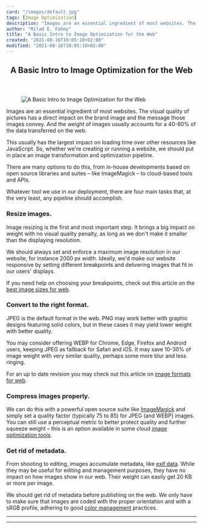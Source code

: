 ```yaml
---
card: "/images/default.jpg"
tags: [Image Optimization]
description: "Images are an essential ingredient of most websites. The visu"
author: "Milad E. Fahmy"
title: "A Basic Intro to Image Optimization for the Web"
created: "2021-08-16T10:05:10+02:00"
modified: "2021-08-16T10:05:10+02:00"
---
```

<div class="site-wrapper">
<main id="site-main" class="site-main outer">
<div class="inner">
<article class="post-full post tag-image-optimization tag-web-development tag-web-performance ">
<header class="post-full-header">
<h1 class="post-full-title">A Basic Intro to Image Optimization for the Web</h1>
</header>
<figure class="post-full-image">
<picture>
<source media="(max-width: 700px)" sizes="1px" srcset="data:image/gif;base64,R0lGODlhAQABAIAAAAAAAP///yH5BAEAAAAALAAAAAABAAEAAAIBRAA7 1w">
<source media="(min-width: 701px)" sizes="(max-width: 800px) 400px,
(max-width: 1170px) 700px,
1400px" srcset="/news/content/images/size/w300/2020/04/image-breakpoints-2.png 300w,
/news/content/images/size/w600/2020/04/image-breakpoints-2.png 600w,
/news/content/images/size/w1000/2020/04/image-breakpoints-2.png 1000w,
/news/content/images/size/w2000/2020/04/image-breakpoints-2.png 2000w">
<img onerror="this.style.display='none'" src="/news/content/images/size/w2000/2020/04/image-breakpoints-2.png" alt="A Basic Intro to Image Optimization for the Web">
</picture>
</figure>
<section class="post-full-content">
<div class="post-content">
<p>Images are an essential ingredient of most websites. The visual quality of pictures has a direct impact on the brand image and the message those images convey. And the weight of images usually accounts for a 40-60% of the data transferred on the web. </p><p>This usually has the largest impact on loading time over other resources like JavaScript. So, whether we're creating or running a website, we should put in place an image transformation and optimization pipeline.</p><p>There are many options to do this, from in-house developments based on open source libraries and suites – like ImageMagick – to cloud-based tools and APIs. </p><p>Whatever tool we use in our deployment, there are four main tasks that, at the very least, any pipeline should accomplish.</p><h3 id="resize-images-">Resize images. </h3><p>Image resizing is the first and most important step. It brings a big impact on weight with no visual quality penalty, as long as we don't make it smaller than the displaying resolution. </p><p>We should always set and enforce a maximum image resolution in our website, for instance 2000 px width. Ideally, we'd make our website responsive by setting different breakpoints and delivering images that fit in our users' displays. </p><p>If you need help on choosing your breakpoints, check out this article on the <a href="https://abraia.me/docs/best-image-sizes-for-web/">best image sizes for web</a>.</p><h3 id="convert-to-the-right-format-">Convert to the right format. </h3><p>JPEG is the default format in the web. PNG may work better with graphic designs featuring solid colors, but in these cases it may yield lower weight with better quality. </p><p>You may consider offering WEBP for Chrome, Edge, Firefox and Android users, keeping JPEG as fallback for Safari and iOS. It may save 10-30% of image weight with very similar quality, perhaps some more blur and less ringing. </p><p>For an up to date revision you may check out this article on <a href="https://abraia.me/docs/best-image-formats-for-web/">image formats for web</a>.</p><h3 id="compress-images-properly-">Compress images properly. </h3><p>We can do this with a powerful open source suite like <a href="https://imagemagick.org/index.php">ImageMagick</a> and simply set a quality factor (typically 75 to 85) for JPEG (and WEBP) images. You can still use a perceptual metric to better protect quality and further squeeze weight – this is an option available in some cloud <a href="https://abraia.me/docs/image-optimization/#automatic-image-optimization-for-web">image optimization tools</a>.</p><h3 id="get-rid-of-metadata-">Get rid of metadata. </h3><p>From shooting to editing, images accumulate metadata, like <a href="https://abraia.me/docs/exif-data-orientation/">exif data</a>. While they may be useful for editing and management purposes, they have no impact on how images show in our web. Their weight can easily get 20 KB or more per image. </p><p>We should get rid of metadata before publishing on the web. We only have to make sure that images are coded with the proper orientation and with a sRGB profile, adhering to good <a href="https://abraia.me/docs/color-management-for-web/">color management</a> practices.</p>
</div>
<hr>
<hr>
</section>
</article>
</div>
</main>
</div>
<!-- Google Tag Manager (noscript) -->
<!-- End Google Tag Manager (noscript) -->
